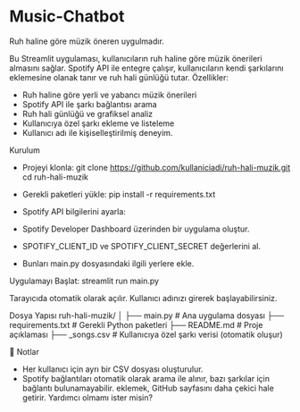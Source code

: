 # Music-Chatbot
Ruh haline göre müzik öneren uygulmadır.

Bu Streamlit uygulaması, kullanıcıların ruh haline göre müzik önerileri almasını sağlar. Spotify API ile entegre çalışır, kullanıcıların kendi şarkılarını eklemesine olanak tanır ve ruh hali günlüğü tutar.
 Özellikler:
-  Ruh haline göre yerli ve yabancı müzik önerileri
-  Spotify API ile şarkı bağlantısı arama
-  Ruh hali günlüğü ve grafiksel analiz
-  Kullanıcıya özel şarkı ekleme ve listeleme
-  Kullanıcı adı ile kişiselleştirilmiş deneyim.


Kurulum
- Projeyi klonla:
git clone https://github.com/kullaniciadi/ruh-hali-muzik.git
cd ruh-hali-muzik


- Gerekli paketleri yükle:
pip install -r requirements.txt


- Spotify API bilgilerini ayarla:
- Spotify Developer Dashboard üzerinden bir uygulama oluştur.
- SPOTIFY_CLIENT_ID ve SPOTIFY_CLIENT_SECRET değerlerini al.
- Bunları main.py dosyasındaki ilgili yerlere ekle.

Uygulamayı Başlat:
streamlit run main.py


Tarayıcıda otomatik olarak açılır. Kullanıcı adınızı girerek başlayabilirsiniz.

Dosya Yapısı
ruh-hali-muzik/
│
├── main.py                 # Ana uygulama dosyası
├── requirements.txt        # Gerekli Python paketleri
├── README.md               # Proje açıklaması
├── <kullanici>_songs.csv   # Kullanıcıya özel şarkı verisi (otomatik oluşur)

📌 Notlar
- Her kullanıcı için ayrı bir CSV dosyası oluşturulur.
- Spotify bağlantıları otomatik olarak arama ile alınır, bazı şarkılar için bağlantı bulunamayabilir.
 eklemek, GitHub sayfasını daha çekici hale getirir. Yardımcı olmamı ister misin?

